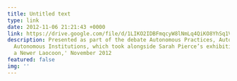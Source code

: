```yaml
---
title: Untitled text
type: link
date: 2012-11-06 21:21:43 +0000
link: https://drive.google.com/file/d/1LIKO2IDBFmqcyW8lNmLq4QiKO8YhSq1V/view?usp=sharing
description: Presented as part of the debate Autonomous Practices, Autonomous Objects,
  Autonomous Institutions, which took alongside Sarah Pierce’s exhibition 'Towards
  a Newer Laocoon,' November 2012
featured: false
img: ''
---
```


